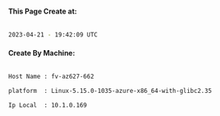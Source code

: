 
   
#### This Page Create at:

```bash

2023-04-21 - 19:42:09 UTC

```

#### Create By Machine:

```bash

Host Name : fv-az627-662

platform  : Linux-5.15.0-1035-azure-x86_64-with-glibc2.35

Ip Local  : 10.1.0.169

```

